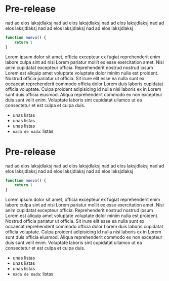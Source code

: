 # Pre-release
nad ad elos laksjdlaksj
nad ad elos laksjdlaksj
nad ad elos laksjdlaksj
nad ad elos laksjdlaksj
nad ad elos laksjdlaksj
nad ad elos laksjdlaksj

```javascript
function nuevo() {
    return 1
}
```

Lorem ipsum dolor sit amet, officia excepteur ex fugiat reprehenderit enim labore culpa sint ad nisi Lorem pariatur mollit ex esse exercitation amet. Nisi anim cupidatat excepteur officia. Reprehenderit nostrud nostrud ipsum Lorem est aliquip amet voluptate voluptate dolor minim nulla est proident. Nostrud officia pariatur ut officia. Sit irure elit esse ea nulla sunt ex occaecat reprehenderit commodo officia dolor Lorem duis laboris cupidatat officia voluptate. Culpa proident adipisicing id nulla nisi laboris ex in Lorem sunt duis officia eiusmod. Aliqua reprehenderit commodo ex non excepteur duis sunt velit enim. Voluptate laboris sint cupidatat ullamco ut ea consectetur et est culpa et culpa duis.

- unas listas
- unas listas
- unas listas
- `nada de nada`: listas
 
# Pre-release
nad ad elos laksjdlaksj
nad ad elos laksjdlaksj
nad ad elos laksjdlaksj
nad ad elos laksjdlaksj
nad ad elos laksjdlaksj
nad ad elos laksjdlaksj

```javascript
function nuevo() {
    return 1
}
```

Lorem ipsum dolor sit amet, officia excepteur ex fugiat reprehenderit enim labore culpa sint ad nisi Lorem pariatur mollit ex esse exercitation amet. Nisi anim cupidatat excepteur officia. Reprehenderit nostrud nostrud ipsum Lorem est aliquip amet voluptate voluptate dolor minim nulla est proident. Nostrud officia pariatur ut officia. Sit irure elit esse ea nulla sunt ex occaecat reprehenderit commodo officia dolor Lorem duis laboris cupidatat officia voluptate. Culpa proident adipisicing id nulla nisi laboris ex in Lorem sunt duis officia eiusmod. Aliqua reprehenderit commodo ex non excepteur duis sunt velit enim. Voluptate laboris sint cupidatat ullamco ut ea consectetur et est culpa et culpa duis.

- unas listas
- unas listas
- unas listas
- `nada de nada`: listas
